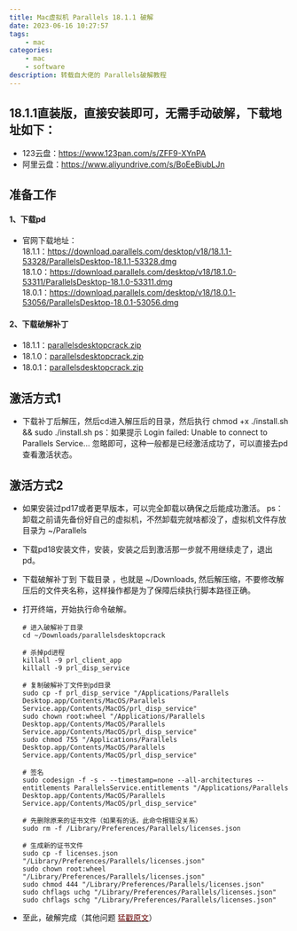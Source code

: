```yaml
---
title: Mac虚拟机 Parallels 18.1.1 破解
date: 2023-06-16 10:27:57
tags:
    - mac
categories: 
    - mac
    - software
description: 转载自大佬的 Parallels破解教程
---
```


## 18.1.1直装版，直接安装即可，无需手动破解，下载地址如下：
- 123云盘：<https://www.123pan.com/s/ZFF9-XYnPA>
- 阿里云盘：<https://www.aliyundrive.com/s/BoEeBiubLJn>

## 准备工作
#### 1、下载pd
- 官网下载地址：  
    18.1.1：<https://download.parallels.com/desktop/v18/18.1.1-53328/ParallelsDesktop-18.1.1-53328.dmg>  
    18.1.0：<https://download.parallels.com/desktop/v18/18.1.0-53311/ParallelsDesktop-18.1.0-53311.dmg>  
    18.0.1：<https://download.parallels.com/desktop/v18/18.0.1-53056/ParallelsDesktop-18.0.1-53056.dmg>

#### 2、下载破解补丁
- 18.1.1：[parallelsdesktopcrack.zip](/download/parallels/parallelsdesktopcrack_18.1.1.zip)  
- 18.1.0：[parallelsdesktopcrack.zip](/download/parallels/parallelsdesktopcrack_18.1.0.zip)  
- 18.0.1：[parallelsdesktopcrack.zip](/download/parallels/parallelsdesktopcrack_18.0.1.zip)  

## 激活方式1
- 下载补丁后解压，然后cd进入解压后的目录，然后执行 chmod +x ./install.sh && sudo ./install.sh
    ps：如果提示 Login failed: Unable to connect to Parallels Service… 忽略即可，这种一般都是已经激活成功了，可以直接去pd查看激活状态。

## 激活方式2
- 如果安装过pd17或者更早版本，可以完全卸载以确保之后能成功激活。
    ps：卸载之前请先备份好自己的虚拟机，不然卸载完就啥都没了，虚拟机文件存放目录为 ~/Parallels
- 下载pd18安装文件，安装，安装之后到激活那一步就不用继续走了，退出pd。
- 下载破解补丁到 下载目录 ，也就是 ~/Downloads, 然后解压缩，不要修改解压后的文件夹名称，这样操作都是为了保障后续执行脚本路径正确。
- 打开终端，开始执行命令破解。

    ```shell
    # 进入破解补丁目录
    cd ~/Downloads/parallelsdesktopcrack
    
    # 杀掉pd进程
    killall -9 prl_client_app
    killall -9 prl_disp_service
    
    # 复制破解补丁文件到pd目录
    sudo cp -f prl_disp_service "/Applications/Parallels Desktop.app/Contents/MacOS/Parallels Service.app/Contents/MacOS/prl_disp_service"
    sudo chown root:wheel "/Applications/Parallels Desktop.app/Contents/MacOS/Parallels Service.app/Contents/MacOS/prl_disp_service"
    sudo chmod 755 "/Applications/Parallels Desktop.app/Contents/MacOS/Parallels Service.app/Contents/MacOS/prl_disp_service"

    # 签名
    sudo codesign -f -s - --timestamp=none --all-architectures --entitlements ParallelsService.entitlements "/Applications/Parallels Desktop.app/Contents/MacOS/Parallels Service.app/Contents/MacOS/prl_disp_service"

    # 先删除原来的证书文件（如果有的话，此命令报错没关系）
    sudo rm -f /Library/Preferences/Parallels/licenses.json
    
    # 生成新的证书文件
    sudo cp -f licenses.json "/Library/Preferences/Parallels/licenses.json"
    sudo chown root:wheel "/Library/Preferences/Parallels/licenses.json"
    sudo chmod 444 "/Library/Preferences/Parallels/licenses.json"
    sudo chflags uchg "/Library/Preferences/Parallels/licenses.json"
    sudo chflags schg "/Library/Preferences/Parallels/licenses.json"
    ```

- 至此，破解完成（其他问题 [<font color="#660000">猛戳原文</font>](https://luoxx.top/archives/pd-18-active)）
